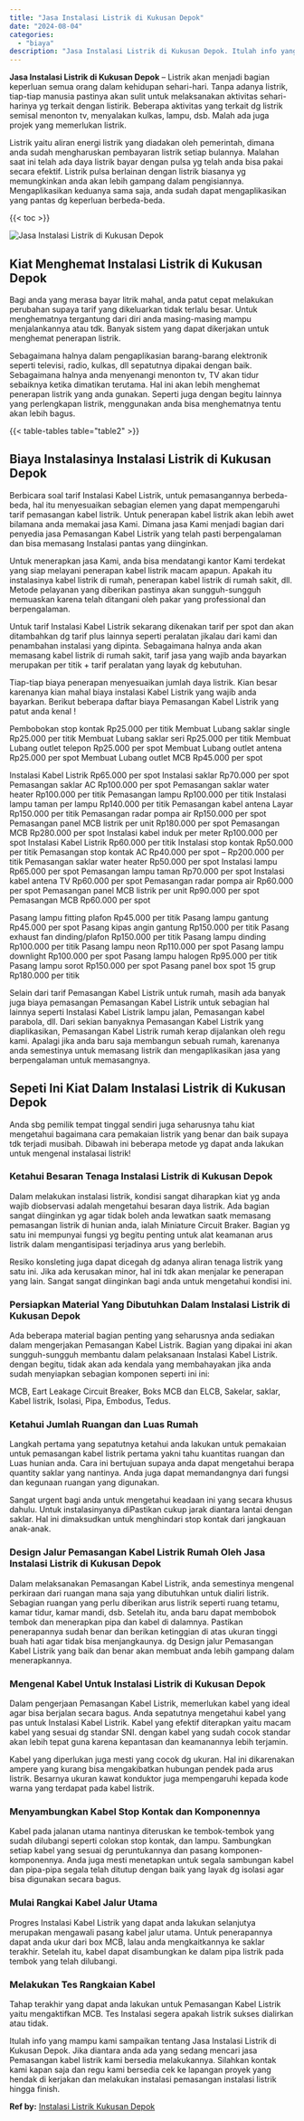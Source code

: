 ```yaml
---
title: "Jasa Instalasi Listrik di Kukusan Depok"
date: "2024-08-04"
categories: 
  - "biaya"
description: "Jasa Instalasi Listrik di Kukusan Depok. Itulah info yang mampu kami sampaikan tentang Jasa Instalasi Listrik di Kukusan Depok. Jika diantara anda ada yang s..."
---
```


**Jasa Instalasi Listrik di Kukusan Depok** – Listrik akan menjadi bagian keperluan semua orang dalam kehidupan sehari-hari. Tanpa adanya listrik, tiap-tiap manusia pastinya akan sulit untuk melaksanakan aktivitas sehari-harinya yg terkait dengan listirik. Beberapa aktivitas yang terkait dg listrik semisal menonton tv, menyalakan kulkas, lampu, dsb. Malah ada juga projek yang memerlukan listrik.

Listrik yaitu aliran energi listrik yang diadakan oleh pemerintah, dimana anda sudah mengharuskan pembayaran listrik setiap bulannya. Malahan saat ini telah ada daya listrik bayar dengan pulsa yg telah anda bisa pakai secara efektif. Listrik pulsa berlainan dengan listrik biasanya yg memungkinkan anda akan lebih gampang dalam pengisiannya. Mengaplikasikan keduanya sama saja, anda sudah dapat mengaplikasikan yang pantas dg keperluan berbeda-beda.

{{< toc >}}

![Jasa Instalasi Listrik di Kukusan Depok](/images/instalasi-listrik-murah24.png)

## Kiat Menghemat Instalasi Listrik di Kukusan Depok

Bagi anda yang merasa bayar litrik mahal, anda patut cepat melakukan perubahan supaya tarif yang dikeluarkan tidak terlalu besar. Untuk menghematnya tergantung dari diri anda masing-masing mampu menjalankannya atau tdk. Banyak sistem yang dapat dikerjakan untuk menghemat penerapan listrik.

Sebagaimana halnya dalam pengaplikasian barang-barang elektronik seperti televisi, radio, kulkas, dll sepatutnya dipakai dengan baik. Sebagaimana halnya anda menyenangi menonton tv, TV akan tidur sebaiknya ketika dimatikan terutama. Hal ini akan lebih menghemat penerapan listrik yang anda gunakan. Seperti juga dengan begitu lainnya yang perlengkapan listrik, menggunakan anda bisa menghematnya tentu akan lebih bagus.

{{< table-tables table="table2" >}}

## Biaya Instalasinya Instalasi Listrik di Kukusan Depok

Berbicara soal tarif Instalasi Kabel Listrik, untuk pemasangannya berbeda-beda, hal itu menyesuaikan sebagian elemen yang dapat mempengaruhi tarif pemasangan kabel listrik. Untuk penerapan kabel listrik akan lebih awet bilamana anda memakai jasa Kami. Dimana jasa Kami menjadi bagian dari penyedia jasa Pemasangan Kabel Listrik yang telah pasti berpengalaman dan bisa memasang Instalasi pantas yang diinginkan.

Untuk menerapkan jasa Kami, anda bisa mendatangi kantor Kami terdekat yang siap melayani penerapan kabel listrik macam apapun. Apakah itu instalasinya kabel listrik di rumah, penerapan kabel listrik di rumah sakit, dll. Metode pelayanan yang diberikan pastinya akan sungguh-sungguh memuaskan karena telah ditangani oleh pakar yang professional dan berpengalaman.

Untuk tarif Instalasi Kabel Listrik sekarang dikenakan tarif per spot dan akan ditambahkan dg tarif plus lainnya seperti peralatan jikalau dari kami dan penambahan instalasi yang dipinta. Sebagaimana halnya anda akan memasang kabel listrik di rumah sakit, tarif jasa yang wajib anda bayarkan merupakan per titik + tarif peralatan yang layak dg kebutuhan.

Tiap-tiap biaya penerapan menyesuaikan jumlah daya listrik. Kian besar karenanya kian mahal biaya instalasi Kabel Listrik yang wajib anda bayarkan. Berikut beberapa daftar biaya Pemasangan Kabel Listrik yang patut anda kenal !

Pembobokan stop kontak Rp25.000 per titik Membuat Lubang saklar single Rp25.000 per titik Membuat Lubang saklar seri Rp25.000 per titik Membuat Lubang outlet telepon Rp25.000 per spot Membuat Lubang outlet antena Rp25.000 per spot Membuat Lubang outlet MCB Rp45.000 per spot

Instalasi Kabel Listrik Rp65.000 per spot Instalasi saklar Rp70.000 per spot Pemasangan saklar AC Rp100.000 per spot Pemasangan saklar water heater Rp100.000 per titik Pemasangan lampu Rp100.000 per titik Instalasi lampu taman per lampu Rp140.000 per titik Pemasangan kabel antena Layar Rp150.000 per titik Pemasangan radar pompa air Rp150.000 per spot Pemasangan panel MCB listrik per unit Rp180.000 per spot Pemasangan MCB Rp280.000 per spot Instalasi kabel induk per meter Rp100.000 per spot Instalasi Kabel Listrik Rp60.000 per titik Instalasi stop kontak Rp50.000 per titik Pemasangan stop kontak AC Rp40.000 per spot – Rp200.000 per titik Pemasangan saklar water heater Rp50.000 per spot Instalasi lampu Rp65.000 per spot Pemasangan lampu taman Rp70.000 per spot Instalasi kabel antena TV Rp60.000 per spot Pemasangan radar pompa air Rp60.000 per spot Pemasangan panel MCB listrik per unit Rp90.000 per spot Pemasangan MCB Rp60.000 per spot

Pasang lampu fitting plafon Rp45.000 per titik Pasang lampu gantung Rp45.000 per spot Pasang kipas angin gantung Rp150.000 per titik Pasang exhaust fan dinding/plafon Rp150.000 per titik Pasang lampu dinding Rp100.000 per titik Pasang lampu neon Rp110.000 per spot Pasang lampu downlight Rp100.000 per spot Pasang lampu halogen Rp95.000 per titik Pasang lampu sorot Rp150.000 per spot Pasang panel box spot 15 grup Rp180.000 per titik

Selain dari tarif Pemasangan Kabel Listrik untuk rumah, masih ada banyak juga biaya pemasangan Pemasangan Kabel Listrik untuk sebagian hal lainnya seperti Instalasi Kabel Listrik lampu jalan, Pemasangan kabel parabola, dll. Dari sekian banyaknya Pemasangan Kabel Listrik yang diaplikasikan, Pemasangan Kabel Listrik rumah kerap dijalankan oleh regu kami. Apalagi jika anda baru saja membangun sebuah rumah, karenanya anda semestinya untuk memasang listrik dan mengaplikasikan jasa yang berpengalaman untuk memasangnya.

## Sepeti Ini Kiat Dalam Instalasi Listrik di Kukusan Depok


Anda sbg pemilik tempat tinggal sendiri juga seharusnya tahu kiat mengetahui bagaimana cara pemakaian listrik yang benar dan baik supaya tdk terjadi musibah. Dibawah ini beberapa metode yg dapat anda lakukan untuk mengenal instalasai listrik!

### Ketahui Besaran Tenaga Instalasi Listrik di Kukusan Depok

Dalam melakukan instalasi listrik, kondisi sangat diharapkan kiat yg anda wajib diobservasi adalah mengetahui besaran daya listrik. Ada bagian sangat diinginkan yg agar tidak boleh anda lewatkan saatk memasang pemasangan listrik di hunian anda, ialah Miniature Circuit Braker. Bagian yg satu ini mempunyai fungsi yg begitu penting untuk alat keamanan arus listrik dalam mengantisipasi terjadinya arus yang berlebih.

Resiko konsleting juga dapat dicegah dg adanya aliran tenaga listrik yang satu ini. Jika ada kerusakan minor, hal ini tdk akan menjalar ke penerapan yang lain. Sangat sangat diinginkan bagi anda untuk mengetahui kondisi ini.

### Persiapkan Material Yang Dibutuhkan Dalam Instalasi Listrik di Kukusan Depok

Ada beberapa material bagian penting yang seharusnya anda sediakan dalam mengerjakan Pemasangan Kabel Listrik. Bagian yang dipakai ini akan sungguh-sungguh membantu dalam pelaksanaan Instalasi Kabel Listrik. dengan begitu, tidak akan ada kendala yang membahayakan jika anda sudah menyiapkan sebagian komponen seperti ini ini:

MCB, Eart Leakage Circuit Breaker, Boks MCB dan ELCB, Sakelar, saklar, Kabel listrik, Isolasi, Pipa, Embodus, Tedus.

### Ketahui Jumlah Ruangan dan Luas Rumah

Langkah pertama yang sepatutnya ketahui anda lakukan untuk pemakaian untuk pemasangan kabel listrik pertama yakni tahu kuantitas ruangan dan Luas hunian anda. Cara ini bertujuan supaya anda dapat mengetahui berapa quantity saklar yang nantinya. Anda juga dapat memandangnya dari fungsi dan kegunaan ruangan yang digunakan.

Sangat urgent bagi anda untuk mengetahui keadaan ini yang secara khusus dahulu. Untuk instalasinyanya diPastikan cukup jarak diantara lantai dengan saklar. Hal ini dimaksudkan untuk menghindari stop kontak dari jangkauan anak-anak.

### Design Jalur Pemasangan Kabel Listrik Rumah Oleh Jasa Instalasi Listrik di Kukusan Depok

Dalam melaksanakan Pemasangan Kabel Listrik, anda semestinya mengenal perkiraan dari ruangan mana saja yang dibutuhkan untuk dialiri listrik. Sebagian ruangan yang perlu diberikan arus listrik seperti ruang tetamu, kamar tidur, kamar mandi, dsb. Setelah itu, anda baru dapat membobok tembok dan menerapkan pipa dan kabel di dalamnya. Pastikan penerapannya sudah benar dan berikan ketinggian di atas ukuran tinggi buah hati agar tidak bisa menjangkaunya. dg Design jalur Pemasangan Kabel Listrik yang baik dan benar akan membuat anda lebih gampang dalam menerapkannya.

### Mengenal Kabel Untuk Instalasi Listrik di Kukusan Depok

Dalam pengerjaan Pemasangan Kabel Listrik, memerlukan kabel yang ideal agar bisa berjalan secara bagus. Anda sepatutnya mengetahui kabel yang pas untuk Instalasi Kabel Listrik. Kabel yang efektif diterapkan yaitu macam kabel yang sesuai dg standar SNI. dengan kabel yang sudah cocok standar akan lebih tepat guna karena kepantasan dan keamanannya lebih terjamin.

Kabel yang diperlukan juga mesti yang cocok dg ukuran. Hal ini dikarenakan ampere yang kurang bisa mengakibatkan hubungan pendek pada arus listrik. Besarnya ukuran kawat konduktor juga mempengaruhi kepada kode warna yang terdapat pada kabel listrik.

### Menyambungkan Kabel Stop Kontak dan Komponennya

Kabel pada jalanan utama nantinya diteruskan ke tembok-tembok yang sudah dilubangi seperti colokan stop kontak, dan lampu. Sambungkan setiap kabel yang sesuai dg peruntukannya dan pasang komponen-komponennya. Anda juga mesti menetapkan untuk segala sambungan kabel dan pipa-pipa segala telah ditutup dengan baik yang layak dg isolasi agar bisa digunakan secara bagus.

### Mulai Rangkai Kabel Jalur Utama

Progres Instalasi Kabel Listrik yang dapat anda lakukan selanjutya merupakan mengawali pasang kabel jalur utama. Untuk penerapannya dapat anda ukur dari box MCB, lalau anda mengkaitkannya ke saklar terakhir. Setelah itu, kabel dapat disambungkan ke dalam pipa listrik pada tembok yang telah dilubangi.

### Melakukan Tes Rangkaian Kabel

Tahap terakhir yang dapat anda lakukan untuk Pemasangan Kabel Listrik yaitu mengaktifkan MCB. Tes Instalasi segera apakah listrik sukses dialirkan atau tidak.

Itulah info yang mampu kami sampaikan tentang Jasa Instalasi Listrik di Kukusan Depok. Jika diantara anda ada yang sedang mencari jasa Pemasangan kabel listrik kami bersedia melakukannya. Silahkan kontak kami kapan saja dan regu kami bersedia cek ke lapangan proyek yang hendak di kerjakan dan melakukan instalasi pemasangan instalasi listrik hingga finish.

**Ref by:** [Instalasi Listrik Kukusan Depok](https://id.wikipedia.org/wiki/Instalasi)
